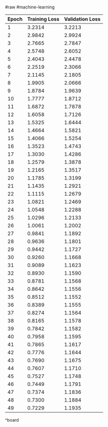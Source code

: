 #raw #machine-learning

| Epoch | Training Loss | Validation Loss |
|-------|---------------|----------------|
| 1     | 3.2314        | 3.2213         |
| 2     | 2.9842        | 2.9924         |
| 3     | 2.7665        | 2.7847         |
| 4     | 2.5748        | 2.6052         |
| 5     | 2.4043        | 2.4478         |
| 6     | 2.2519        | 2.3066         |
| 7     | 2.1145        | 2.1805         |
| 8     | 1.9905        | 2.0666         |
| 9     | 1.8784        | 1.9639         |
| 10    | 1.7777        | 1.8712         |
| 11    | 1.6872        | 1.7878         |
| 12    | 1.6058        | 1.7126         |
| 13    | 1.5325        | 1.6444         |
| 14    | 1.4664        | 1.5821         |
| 15    | 1.4066        | 1.5254         |
| 16    | 1.3523        | 1.4743         |
| 17    | 1.3030        | 1.4286         |
| 18    | 1.2579        | 1.3878         |
| 19    | 1.2165        | 1.3517         |
| 20    | 1.1785        | 1.3199         |
| 21    | 1.1435        | 1.2921         |
| 22    | 1.1115        | 1.2679         |
| 23    | 1.0821        | 1.2469         |
| 24    | 1.0548        | 1.2288         |
| 25    | 1.0296        | 1.2133         |
| 26    | 1.0061        | 1.2002         |
| 27    | 0.9841        | 1.1892         |
| 28    | 0.9636        | 1.1801         |
| 29    | 0.9442        | 1.1727         |
| 30    | 0.9260        | 1.1668         |
| 31    | 0.9089        | 1.1623         |
| 32    | 0.8930        | 1.1590         |
| 33    | 0.8781        | 1.1568         |
| 34    | 0.8642        | 1.1556         |
| 35    | 0.8512        | 1.1552         |
| 36    | 0.8389        | 1.1555         |
| 37    | 0.8274        | 1.1564         |
| 38    | 0.8165        | 1.1578         |
| 39    | 0.7842        | 1.1582         |
| 40    | 0.7958        | 1.1595         |
| 41    | 0.7865        | 1.1617         |
| 42    | 0.7776        | 1.1644         |
| 43    | 0.7690        | 1.1675         |
| 44    | 0.7607        | 1.1710         |
| 45    | 0.7527        | 1.1748         |
| 46    | 0.7449        | 1.1791         |
| 47    | 0.7374        | 1.1836         |
| 48    | 0.7300        | 1.1884         |
| 49    | 0.7229        | 1.1935         |
^board